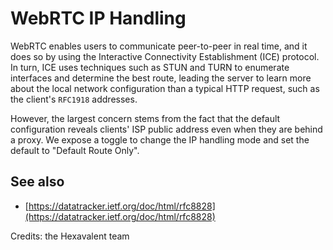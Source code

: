 # WebRTC IP Handling

WebRTC enables users to communicate peer-to-peer in real time, and it does so by
using the Interactive Connectivity Establishment (ICE) protocol. In turn, ICE
uses techniques such as STUN and TURN to enumerate interfaces and determine the
best route, leading the server to learn more about the local network
configuration than a typical HTTP request, such as the client's `RFC1918`
addresses.

However, the largest concern stems from the fact that the default configuration
reveals clients' ISP public address even when they are behind a proxy. We expose
a toggle to change the IP handling mode and set the default to
"Default Route Only".

## See also

*   [https://datatracker.ietf.org/doc/html/rfc8828](https://datatracker.ietf.org/doc/html/rfc8828)

Credits: the Hexavalent team